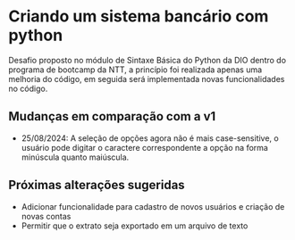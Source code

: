 # Criando um sistema bancário com python

Desafio proposto no módulo de Sintaxe Básica do Python da DIO dentro do programa de bootcamp da NTT, a princípio foi realizada apenas uma melhoria do código, em seguida será implementada novas funcionalidades no código. 


## Mudanças em comparação com a v1

* 25/08/2024: A seleção de opções agora não é mais case-sensitive, o usuário pode digitar o caractere correspondente a opção na forma minúscula quanto maiúscula.

## Próximas alterações sugeridas
* Adicionar funcionalidade para cadastro de novos usuários e criação de novas contas
* Permitir que o extrato seja exportado em um arquivo de texto